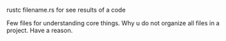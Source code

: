 rustc filename.rs for see results of a code

Few files for understanding core things.
Why u do not organize all files in a project. Have a reason. 
